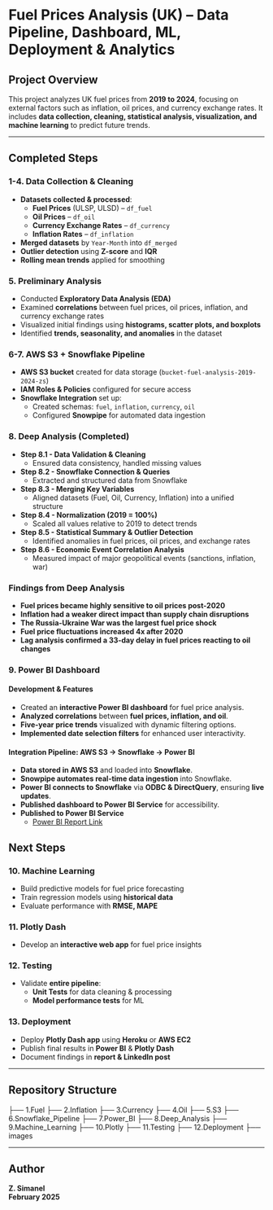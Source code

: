 # Fuel Prices Analysis (UK) – Data Pipeline, Dashboard, ML, Deployment & Analytics

## Project Overview
This project analyzes UK fuel prices from **2019 to 2024**, focusing on external factors such as inflation, oil prices, and currency exchange rates. It includes **data collection, cleaning, statistical analysis, visualization, and machine learning** to predict future trends.

---

## **Completed Steps**

### **1-4. Data Collection & Cleaning**
- **Datasets collected & processed**:
  - **Fuel Prices** (ULSP, ULSD) – `df_fuel`
  - **Oil Prices** – `df_oil`
  - **Currency Exchange Rates** – `df_currency`
  - **Inflation Rates** – `df_inflation`
- **Merged datasets** by `Year-Month` into `df_merged`
- **Outlier detection** using **Z-score** and **IQR**
- **Rolling mean trends** applied for smoothing

### **5. Preliminary Analysis**
- Conducted **Exploratory Data Analysis (EDA)**  
- Examined **correlations** between fuel prices, oil prices, inflation, and currency exchange rates  
- Visualized initial findings using **histograms, scatter plots, and boxplots**  
- Identified **trends, seasonality, and anomalies** in the dataset  

### **6-7. AWS S3 + Snowflake Pipeline**
- **AWS S3 bucket** created for data storage (`bucket-fuel-analysis-2019-2024-zs`)
- **IAM Roles & Policies** configured for secure access
- **Snowflake Integration** set up:
  - Created schemas: `fuel`, `inflation`, `currency`, `oil`
  - Configured **Snowpipe** for automated data ingestion

### **8. Deep Analysis (Completed)**
- **Step 8.1 - Data Validation & Cleaning**  
  - Ensured data consistency, handled missing values  
- **Step 8.2 - Snowflake Connection & Queries**  
  - Extracted and structured data from Snowflake  
- **Step 8.3 - Merging Key Variables**  
  - Aligned datasets (Fuel, Oil, Currency, Inflation) into a unified structure  
- **Step 8.4 - Normalization (2019 = 100%)**  
  - Scaled all values relative to 2019 to detect trends  
- **Step 8.5 - Statistical Summary & Outlier Detection**  
  - Identified anomalies in fuel prices, oil prices, and exchange rates  
- **Step 8.6 - Economic Event Correlation Analysis**  
  - Measured impact of major geopolitical events (sanctions, inflation, war)  

### **Findings from Deep Analysis**
- **Fuel prices became highly sensitive to oil prices post-2020**
- **Inflation had a weaker direct impact than supply chain disruptions**
- **The Russia-Ukraine War was the largest fuel price shock**
- **Fuel price fluctuations increased 4x after 2020**
- **Lag analysis confirmed a 33-day delay in fuel prices reacting to oil changes**

### 9. Power BI Dashboard

#### **Development & Features**
- Created an **interactive Power BI dashboard** for fuel price analysis.
- **Analyzed correlations** between **fuel prices, inflation, and oil**.
- **Five-year price trends** visualized with dynamic filtering options.
- **Implemented date selection filters** for enhanced user interactivity.

#### **Integration Pipeline: AWS S3 → Snowflake → Power BI**
- **Data stored in AWS S3** and loaded into **Snowflake**.
- **Snowpipe automates real-time data ingestion** into Snowflake.
- **Power BI connects to Snowflake** via **ODBC & DirectQuery**, ensuring **live updates**.
- **Published dashboard to Power BI Service** for accessibility.
- **Published to Power BI Service**  
  - [Power BI Report Link](https://app.powerbi.com/groups/me/reports/d9e87e16-b1a0-4204-9f23-495a027f9fb8/76a4473d01533534e860?experience=power-bi)

## Next Steps

### **10. Machine Learning**
- Build predictive models for fuel price forecasting
- Train regression models using **historical data**
- Evaluate performance with **RMSE, MAPE**

### **11. Plotly Dash**
- Develop an **interactive web app** for fuel price insights

### **12. Testing**
- Validate **entire pipeline**:
  - **Unit Tests** for data cleaning & processing
  - **Model performance tests** for ML

### **13. Deployment**
- Deploy **Plotly Dash app** using **Heroku** or **AWS EC2**
- Publish final results in **Power BI** & **Plotly Dash**
- Document findings in **report & LinkedIn post**

---

## Repository Structure
├── 1.Fuel ├── 2.Inflation ├── 3.Currency ├── 4.Oil ├── 5.S3 ├── 6.Snowflake_Pipeline ├── 7.Power_BI ├── 8.Deep_Analysis ├── 9.Machine_Learning ├── 10.Plotly ├── 11.Testing ├── 12.Deployment ├── images


---

## Author
 **Z. Simanel**  
 **February 2025**  

